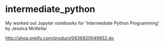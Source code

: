 # intermediate_python
My worked out Jupyter notebooks for 'Intermediate Python Programming' by Jessica McKellar 

http://shop.oreilly.com/product/0636920049852.do
